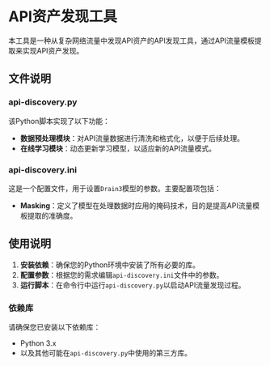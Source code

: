 # API资产发现工具
本工具是一种从复杂网络流量中发现API资产的API发现工具，通过API流量模板提取来实现API资产发现。

## 文件说明

### api-discovery.py
该Python脚本实现了以下功能：
- **数据预处理模块**：对API流量数据进行清洗和格式化，以便于后续处理。
- **在线学习模块**：动态更新学习模型，以适应新的API流量模式。

### api-discovery.ini
这是一个配置文件，用于设置`Drain3`模型的参数。主要配置项包括：
- **Masking**：定义了模型在处理数据时应用的掩码技术，目的是提高API流量模板提取的准确度。

## 使用说明

1. **安装依赖**：确保您的Python环境中安装了所有必要的库。
2. **配置参数**：根据您的需求编辑`api-discovery.ini`文件中的参数。
3. **运行脚本**：在命令行中运行`api-discovery.py`以启动API流量发现过程。

### 依赖库
请确保您已安装以下依赖库：
- Python 3.x
- 以及其他可能在`api-discovery.py`中使用的第三方库。
